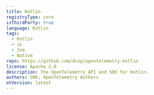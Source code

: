 ```yaml
---
title: Kotlin
registryType: core
isThirdParty: true
language: Kotlin
tags:
  - Kotlin
  - Js
  - Jvm
  - Native
repo: https://github.com/dcxp/opentelemetry-kotlin
license: Apache 2.0
description: The OpenTelemetry API and SDK for Kotlin.
authors: SNK; OpenTelemetry Authors
otVersion: latest
---
```

